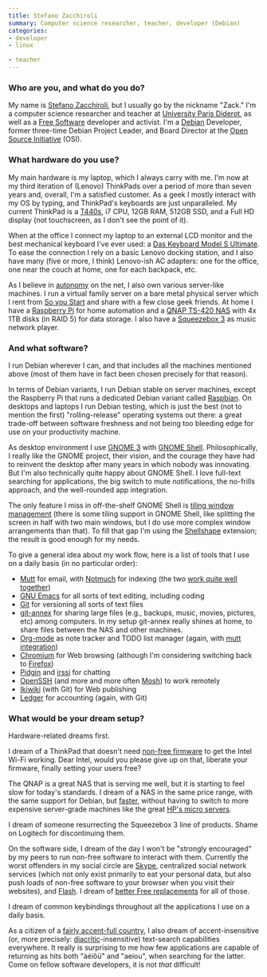 ```yaml
---
title: Stefano Zacchiroli
summary: Computer science researcher, teacher, developer (Debian)
categories:
- developer
- linux

- teacher
---
```


### Who are you, and what do you do?

My name is [Stefano Zacchiroli](http://upsilon.cc/ "Stefano's website."), but I usually go by the nickname "Zack." I'm a computer science researcher and teacher at [University Paris Diderot](http://www.univ-paris-diderot.fr/ "The University Paris Diderot."), as well as a [Free Software](https://www.gnu.org/philosophy/free-sw.html "GNU's free software definition.") developer and activist. I'm a [Debian][] Developer, former three-time Debian Project Leader, and Board Director at the [Open Source Initiative](http://opensource.org/ "A non-profit supporting open source software.") (OSI)</a>.

### What hardware do you use?

My main hardware is my laptop, which I always carry with me. I'm now at my third iteration of (Lenovo) ThinkPads over a period of more than seven years and, overall, I'm a satisfied customer. As a geek I mostly interact with my OS by typing, and ThinkPad's keyboards are just unparalleled. My current ThinkPad is a [T440s][thinkpad-t440s], i7 CPU, 12GB RAM, 512GB SSD, and a Full HD display (not touchscreen, as I don't see the point of it).

When at the office I connect my laptop to an external LCD monitor and the best mechanical keyboard I've ever used: a [Das Keyboard Model S Ultimate][model-s-ultimate]. To ease the connection I rely on a basic Lenovo docking station, and I also have many (five or more, I think) Lenovo-ish AC adapters: one for the office, one near the couch at home, one for each backpack, etc.

As I believe in [autonomy](http://autonomo.us/2008/07/14/franklin-street-statement/ "An article about freedom in network services.") on the net, I also own various server-like machines. I run a virtual family server on a bare metal physical server which I rent from [So you Start](http://www.soyoustart.com/en/essential-servers/ "A dedicated server hosting service.") and share with a few close geek friends. At home I have a [Raspberry Pi][raspberry-pi] for home automation and a [QNAP TS-420 NAS][ts-420] with 4x 1TB disks (in RAID 5) for data storage. I also have a [Squeezebox 3][squeezebox] as music network player.

### And what software?

I run Debian wherever I can, and that includes all the machines mentioned above (most of them have in fact been chosen precisely for that reason).

In terms of Debian variants, I run Debian stable on server machines, except the Raspberry Pi that runs a dedicated Debian variant called [Raspbian][]. On desktops and laptops I run Debian testing, which is just the best (not to mention the first) "rolling-release" operating systems out there: a great trade-off between software freshness and not being too bleeding edge for use on your productivity machine.

As desktop environment I use [GNOME 3][gnome] with [GNOME Shell][gnome-shell]. Philosophically, I really like the GNOME project, their vision, and the courage they have had to reinvent the desktop after many years in which nobody was innovating. But I'm also technically quite happy about GNOME Shell. I love full-text searching for applications, the big switch to mute notifications, the no-frills approach, and the well-rounded app integration.

The only feature I miss in off-the-shelf GNOME Shell is [tiling window management](http://en.wikipedia.org/wiki/Tiling_window_manager "The Wikipedia entry for timing window managers.") (there is some tiling support in GNOME Shell, like splitting the screen in half with two main windows, but I do use more complex window arrangements than that). To fill that gap I'm using the [Shellshape][] extension; the result is good enough for my needs.

To give a general idea about my work flow, here is a list of tools that I use on a daily basis (in no particular order):

- [Mutt][] for email, with [Notmuch][] for indexing (the two [work quite well together][notmuch-mutt])
- [GNU Emacs][emacs] for all sorts of text editing, including coding
- [Git][] for versioning all sorts of text files
- [git-annex][] for sharing large files (e.g., backups, music, movies, pictures, etc) among computers. In my setup git-annex really shines at home, to share files between the NAS and other machines.
- [Org-mode][] as note tracker and TODO list manager (again, with [mutt integration](https://upsilon.cc/~zack/blog/posts/2010/02/integrating_Mutt_with_Org-mode/ "Stefano's article on using Mutt with Org-mode."))
- [Chromium][] for Web browsing (although I'm considering switching back to [Firefox][])
- [Pidgin][] and [irssi][] for chatting
- [OpenSSH][] (and more and more often [Mosh][]) to work remotely
- [Ikiwiki][] (with Git) for Web publishing
- [Ledger][] for accounting (again, with Git)

### What would be your dream setup?

Hardware-related dreams first.

I dream of a ThinkPad that doesn't need [non-free firmware](http://en.wikipedia.org/wiki/Binary_blob "The Wikipedia entry for Binary blob.") to get the Intel Wi-Fi working. Dear Intel, would you please give up on that, liberate your firmware, finally setting your users free?

The QNAP is a great NAS that is serving me well, but it is starting to feel slow for today's standards. I dream of a NAS in the same price range, with the same support for Debian, but [faster](https://wiki.debian.org/ArmHardFloatPort "A wiki entry about an ARM port of Debian."), without having to switch to more expensive server-grade machines like the great [HP's micro servers][proliant-microserver].

I dream of someone resurrecting the Squeezebox 3 line of products. Shame on Logitech for discontinuing them.

On the software side, I dream of the day I won't be "strongly encouraged" by my peers to run non-free software to interact with them. Currently the worst offenders in my social circle are [Skype][], centralized social network services (which not only exist primarily to eat your personal data, but also push loads of non-free software to your browser when you visit their websites), and [Flash][]. I dream of [better Free replacements](http://www.fsf.org/campaigns/priority-projects/ "A list of ongoing work to replace high priority software with free versions.") for all of those.

I dream of common keybindings throughout all the applications I use on a daily basis.

As a citizen of a [fairly accent-full country](http://en.wikipedia.org/wiki/France "The Wikipedia entry for France."), I also dream of accent-insensitive (or, more precisely: [diacritic](http://en.wikipedia.org/wiki/Diacritic "The Wikipedia entry for Diacritic.")-insensitive) text-search capabilities everywhere. It really is surprising to me how few applications are capable of returning as hits both "àéiôü" and "aeiou", when searching for the latter. Come on fellow software developers, it is not *that* difficult!

[model-s-ultimate]: https://shop.daskeyboard.com/products/das-keyboard-ultimate-model-s "A USB keyboard with mechanical clicks."
[proliant-microserver]: https://www.pcmag.com/article2/0,2817,2371658,00.asp "A server."
[raspberry-pi]: https://en.wikipedia.org/wiki/Raspberry_Pi "A single-board hackable computer."
[squeezebox]: https://en.wikipedia.org/wiki/Squeezebox_(network_music_player) "A digital home audio server."
[thinkpad-t440s]: http://shop.lenovo.com/us/en/laptops/thinkpad/t-series/t440s "A 14 inch PC laptop."
[ts-420]: https://www.amazon.com/QNAP-TS-420-All-one-4-bay/dp/B00D2Y1EHE "A four-bay NAS."
[chromium]: http://www.chromium.org/ "Open-source builds of the Chrome web browser."
[debian]: https://www.debian.org/ "A Linux distribution."
[emacs]: http://www.gnu.org/software/emacs/ "A free open-source text editor."
[firefox]: https://www.mozilla.org/en-US/firefox/new/ "A cross-platform open-source web browser."
[flash]: https://en.wikipedia.org/wiki/Adobe_Flash "A software and animation editor."
[git-annex]: http://git-annex.branchable.com/ "A tool for tracking the details of large files in git."
[git]: https://git-scm.com/ "A version control system."
[gnome-shell]: https://wiki.gnome.org/Projects/GnomeShell "A graphical interface for the GNOME desktop environment."
[gnome]: https://www.gnome.org/ "A desktop system for *nix operating systems."
[ikiwiki]: http://ikiwiki.info/ "A wiki tool based around a revision control system."
[irssi]: https://irssi.org/ "A CLI irc client."
[ledger]: https://ledger-cli.org/ "A command-line accounting system."
[mosh]: https://mosh.org/ "A remote terminal shell system."
[mutt]: http://www.mutt.org/ "A command-line email client."
[notmuch-mutt]: https://notmuchmail.org/notmuch-mutt/ "A tool for using Notmuch with Mutt."
[notmuch]: https://notmuchmail.org/ "An email index and search tool."
[openssh]: http://www.openssh.com/ "A popular collection of SSH tools."
[org-mode]: https://orgmode.org/ "An Emacs mode for notes and to-do items."
[pidgin]: http://www.pidgin.im/ "An open-source multi-protocol chat client."
[raspbian]: http://www.raspbian.org/ "A version of Debian optimised for Raspberry Pi."
[shellshape]: https://github.com/timbertson/shellshape "A tiling window manager for GNOME Shell."
[skype]: https://www.skype.com/en/ "Voice and video chat software."

